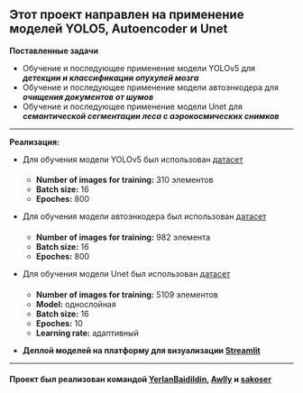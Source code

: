 ## Этот проект направлен на применение моделей YOLO5, Autoencoder и Unet

**Поставленные задачи**
  - Обучение и последующее применение модели YOLOv5 для ***детекции и классификации опухулей мозга***
  - Обучение и последующее применение модели автоэнкодера для ***очищения документов от шумов***
  - Обучение и последующее применение модели Unet для ***семантической сегментации леса с аэрокосмических снимков***

---
**Реализация:**
- Для обучения модели YOLOv5 был использован [датасет](https://www.kaggle.com/datasets/davidbroberts/brain-tumor-object-detection-datasets)
  
  ####
  
  - **Number of images for training:** 310 элементов
  - **Batch size:** 16
  - **Epoches:** 800

- Для обучения модели автоэнкодера был использован [датасет](https://drive.google.com/file/d/1LsHSn8dM8BTZ7EoWU6-n1I1BvR0p5tIx/view?usp=drive_link)
  
  ####
  
  - **Number of images for training:** 982 элемента
  - **Batch size:** 16
  - **Epoches:** 800
  
- Для обучения модели Unet был использован [датасет](https://www.kaggle.com/datasets/quadeer15sh/augmented-forest-segmentation)
  
  ####
  
  - **Number of images for training:** 5109 элементов
  - **Model:** однослойная
  - **Batch size:** 16
  - **Epoches:** 10
  - **Learning rate:** адаптивный

- **Деплой моделей на платформу для визуализации [Streamlit]()**

---
#### Проект был реализован командой [YerlanBaidildin](https://github.com/YerlanBaidildin), [Awlly](https://github.com/Awlly) и [sakoser](https://github.com/sakoser)
